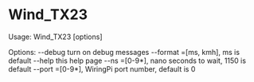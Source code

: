 # Wind_TX23

Usage: Wind_TX23 [options]

Options:
--debug		turn on debug messages
--format	=[ms, kmh], ms is default
--help		this help page
--ns		=[0-9*], nano seconds to wait, 1150 is default
--port		=[0-9*], WiringPi port number, default is 0